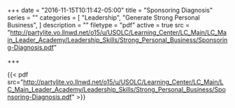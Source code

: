+++
date = "2016-11-15T10:11:42-05:00"
title = "Sponsoring Diagnosis"
series = ""
categories = [
  "Leadership",
  "Generate Strong Personal Business",
]
description = ""
filetype = "pdf"
active = true
src = "http://partylite.vo.llnwd.net/o15/u/USOLC/Learning_Center/LC_Main/LC_Main_Leader_Academy/Leadership_Skills/Strong_Personal_Business/Sponsoring-Diagnosis.pdf"

+++

{{< pdf src="http://partylite.vo.llnwd.net/o15/u/USOLC/Learning_Center/LC_Main/LC_Main_Leader_Academy/Leadership_Skills/Strong_Personal_Business/Sponsoring-Diagnosis.pdf" >}}

